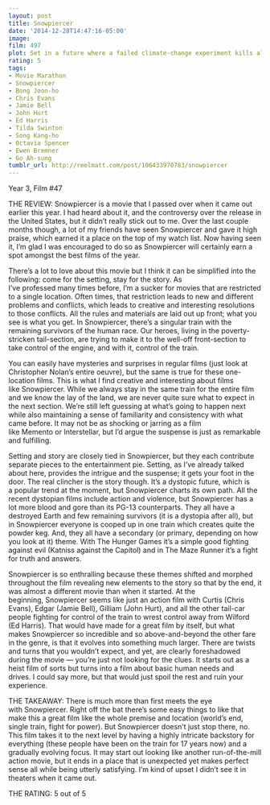 ```yaml
---
layout: post
title: Snowpiercer
date: '2014-12-28T14:47:16-05:00'
image: 
film: 497
plot: Set in a future where a failed climate-change experiment kills all life on the planet except for a lucky few who boarded the Snowpiercer, a train that travels around the globe, where a class system emerges.
rating: 5
tags:
- Movie Marathon
- Snowpiercer
- Bong Joon-ho
- Chris Evans
- Jamie Bell
- John Hurt
- Ed Harris
- Tilda Swinton
- Song Kang-ho
- Octavia Spencer
- Ewen Bremner
- Go Ah-sung
tumblr_url: http://reelmatt.com/post/106433970783/snowpiercer
---
```


Year 3, Film #47

THE REVIEW: Snowpiercer is a movie that I passed over when it came out earlier this year. I had heard about it, and the controversy over the release in the United States, but it didn’t really stick out to me. Over the last couple months though, a lot of my friends have seen Snowpiercer and gave it high praise, which earned it a place on the top of my watch list. Now having seen it, I’m glad I was encouraged to do so as Snowpiercer will certainly earn a spot amongst the best films of the year.

There’s a lot to love about this movie but I think it can be simplified into the following: come for the setting, stay for the story. As I’ve professed many times before, I’m a sucker for movies that are restricted to a single location. Often times, that restriction leads to new and different problems and conflicts, which leads to creative and interesting resolutions to those conflicts. All the rules and materials are laid out up front; what you see is what you get. In Snowpiercer, there’s a singular train with the remaining survivors of the human race. Our heroes, living in the poverty-stricken tail-section, are trying to make it to the well-off front-section to take control of the engine, and with it, control of the train.

You can easily have mysteries and surprises in regular films (just look at Christopher Nolan’s entire oeuvre), but the same is true for these one-location films. This is what I find creative and interesting about films like Snowpiercer. While we always stay in the same train for the entire film and we know the lay of the land, we are never quite sure what to expect in the next section. We’re still left guessing at what’s going to happen next while also maintaining a sense of familiarity and consistency with what came before. It may not be as shocking or jarring as a film like Memento or Interstellar, but I’d argue the suspense is just as remarkable and fulfilling.

Setting and story are closely tied in Snowpiercer, but they each contribute separate pieces to the entertainment pie. Setting, as I’ve already talked about here, provides the intrigue and the suspense; it gets your foot in the door. The real clincher is the story though. It’s a dystopic future, which is a popular trend at the moment, but Snowpiercer charts its own path. All the recent dystopian films include action and violence, but Snowpiercer has a lot more blood and gore than its PG-13 counterparts. They all have a destroyed Earth and few remaining survivors (it is a dystopia after all), but in Snowpiercer everyone is cooped up in one train which creates quite the powder keg. And, they all have a secondary (or primary, depending on how you look at it) theme. With The Hunger Games it’s a simple good fighting against evil (Katniss against the Capitol) and in The Maze Runner it’s a fight for truth and answers.

Snowpiercer is so enthralling because these themes shifted and morphed throughout the film revealing new elements to the story so that by the end, it was almost a different movie than when it started. At the beginning, Snowpiercer seems like just an action film with Curtis (Chris Evans), Edgar (Jamie Bell), Gilliam (John Hurt), and all the other tail-car people fighting for control of the train to wrest control away from Wilford (Ed Harris). That would have made for a great film by itself, but what makes Snowpiercer so incredible and so above-and-beyond the other fare in the genre, is that it evolves into something much larger. There are twists and turns that you wouldn’t expect, and yet, are clearly foreshadowed during the movie — you’re just not looking for the clues. It starts out as a heist film of sorts but turns into a film about basic human needs and drives. I could say more, but that would just spoil the rest and ruin your experience.

THE TAKEAWAY: There is much more than first meets the eye with Snowpiercer. Right off the bat there’s some easy things to like that make this a great film like the whole premise and location (world’s end, single train, fight for power). But Snowpiercer doesn’t just stop there, no. This film takes it to the next level by having a highly intricate backstory for everything (these people have been on the train for 17 years now) and a gradually evolving focus. It may start out looking like another run-of-the-mill action movie, but it ends in a place that is unexpected yet makes perfect sense all while being utterly satisfying. I’m kind of upset I didn’t see it in theaters when it came out.

THE RATING: 5 out of 5
